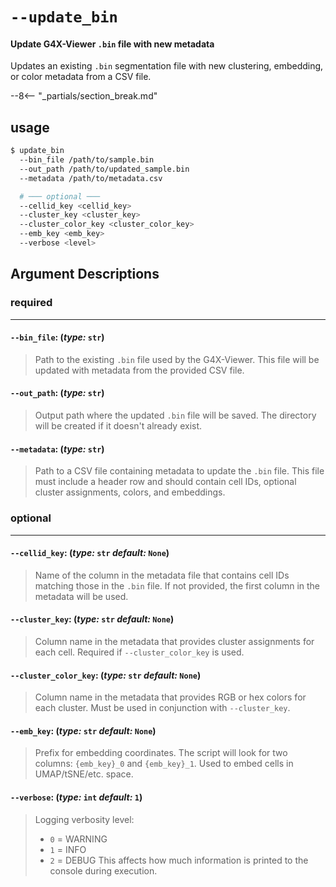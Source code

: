 
# `--update_bin`
#### Update G4X-Viewer `.bin` file with new metadata

Updates an existing `.bin` segmentation file with new clustering, embedding, or color metadata from a CSV file.

--8<-- "_partials/section_break.md"

## usage 

```bash
$ update_bin 
  --bin_file /path/to/sample.bin
  --out_path /path/to/updated_sample.bin
  --metadata /path/to/metadata.csv

  # ─── optional ───
  --cellid_key <cellid_key>
  --cluster_key <cluster_key>
  --cluster_color_key <cluster_color_key>
  --emb_key <emb_key>
  --verbose <level>
```

## Argument Descriptions

### required
---
#### `--bin_file`: (*type:* `str`)
 
> Path to the existing `.bin` file used by the G4X-Viewer. This file will be updated with metadata from the provided CSV file.

#### `--out_path`: (*type:* `str`)

> Output path where the updated `.bin` file will be saved. The directory will be created if it doesn't already exist.

#### `--metadata`: (*type:* `str`)

> Path to a CSV file containing metadata to update the `.bin` file. This file must include a header row and should contain cell IDs, optional cluster assignments, colors, and embeddings.

### optional
---
#### `--cellid_key`: (*type:* `str`  *default:* `None`)

> Name of the column in the metadata file that contains cell IDs matching those in the `.bin` file. If not provided, the first column in the metadata will be used.

#### `--cluster_key`: (*type:* `str`  *default:* `None`)

> Column name in the metadata that provides cluster assignments for each cell. Required if `--cluster_color_key` is used.

#### `--cluster_color_key`: (*type:* `str`  *default:* `None`)

> Column name in the metadata that provides RGB or hex colors for each cluster. Must be used in conjunction with `--cluster_key`.

#### `--emb_key`: (*type:* `str`  *default:* `None`)

> Prefix for embedding coordinates. The script will look for two columns: `{emb_key}_0` and `{emb_key}_1`. Used to embed cells in UMAP/tSNE/etc. space.

#### `--verbose`: (*type:* `int`  *default:* `1`)

> Logging verbosity level:
> - `0` = WARNING  
> - `1` = INFO  
> - `2` = DEBUG
> This affects how much information is printed to the console during execution.

<br>
